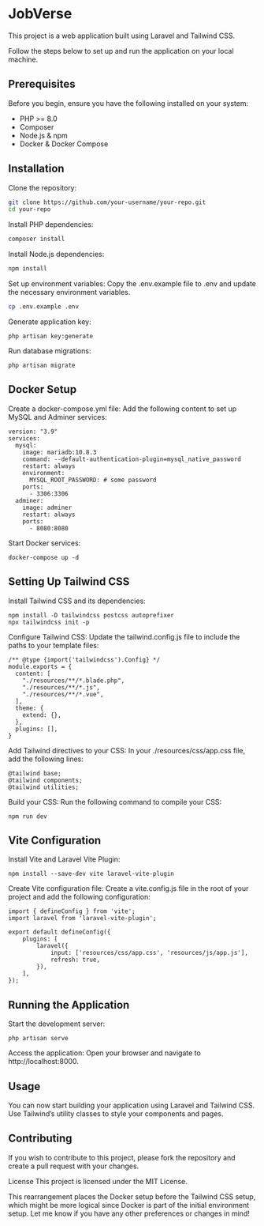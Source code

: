 # JobVerse
This project is a web application built using Laravel and Tailwind CSS. 

Follow the steps below to set up and run the application on your local machine.

## Prerequisites
Before you begin, ensure you have the following installed on your system:

- PHP >= 8.0
- Composer
- Node.js & npm
- Docker & Docker Compose

## Installation
Clone the repository:
```bash
git clone https://github.com/your-username/your-repo.git
cd your-repo
```

Install PHP dependencies:
```bash
composer install
```

Install Node.js dependencies:
```bash
npm install
```

Set up environment variables: Copy the .env.example file to .env and update the necessary environment variables.
```bash
cp .env.example .env
```

Generate application key:
```
php artisan key:generate
```

Run database migrations:
```
php artisan migrate
```

## Docker Setup
Create a docker-compose.yml file: Add the following content to set up MySQL and Adminer services:
```
version: "3.9"
services:
  mysql:
    image: mariadb:10.8.3
    command: --default-authentication-plugin=mysql_native_password
    restart: always
    environment:
      MYSQL_ROOT_PASSWORD: # some password
    ports:
      - 3306:3306
  adminer:
    image: adminer
    restart: always
    ports:
      - 8080:8080
```
Start Docker services:
```
docker-compose up -d
```
## Setting Up Tailwind CSS
Install Tailwind CSS and its dependencies:
```
npm install -D tailwindcss postcss autoprefixer
npx tailwindcss init -p
```
Configure Tailwind CSS: Update the tailwind.config.js file to include the paths to your template files:
```
/** @type {import('tailwindcss').Config} */
module.exports = {
  content: [
    "./resources/**/*.blade.php",
    "./resources/**/*.js",
    "./resources/**/*.vue",
  ],
  theme: {
    extend: {},
  },
  plugins: [],
}
```
Add Tailwind directives to your CSS: In your ./resources/css/app.css file, add the following lines:
```
@tailwind base;
@tailwind components;
@tailwind utilities;
```
Build your CSS: Run the following command to compile your CSS:
```
npm run dev
```
## Vite Configuration
Install Vite and Laravel Vite Plugin:
```
npm install --save-dev vite laravel-vite-plugin
```
Create Vite configuration file: Create a vite.config.js file in the root of your project and add the following configuration:
```
import { defineConfig } from 'vite';
import laravel from 'laravel-vite-plugin';

export default defineConfig({
    plugins: [
        laravel({
            input: ['resources/css/app.css', 'resources/js/app.js'],
            refresh: true,
        }),
    ],
});
```
## Running the Application
Start the development server:
```
php artisan serve
```
Access the application: Open your browser and navigate to http://localhost:8000.


## Usage
You can now start building your application using Laravel and Tailwind CSS. Use Tailwind’s utility classes to style your components and pages.

## Contributing
If you wish to contribute to this project, please fork the repository and create a pull request with your changes.

License
This project is licensed under the MIT License.

This rearrangement places the Docker setup before the Tailwind CSS setup, which might be more logical since Docker is part of the initial environment setup. Let me know if you have any other preferences or changes in mind!
